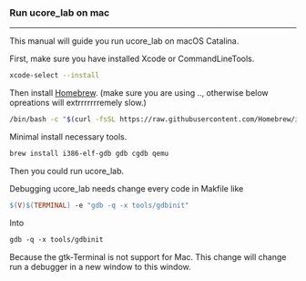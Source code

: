 ### Run ucore_lab on mac

---

This manual will guide you run ucore_lab on macOS Catalina.

First, make sure you have installed Xcode or CommandLineTools.

``` bash
xcode-select --install
```



Then install [Homebrew](brew.sh). (make sure you are using .., otherwise below opreations will extrrrrrrremely slow.)

``` bash
/bin/bash -c "$(curl -fsSL https://raw.githubusercontent.com/Homebrew/install/master/install.sh)"
```



Minimal install necessary tools.

``` bash
brew install i386-elf-gdb gdb cgdb qemu
```



Then you could run ucore_lab. 

Debugging ucore_lab needs change every code in Makfile like

``` makefile
$(V)$(TERMINAL) -e "gdb -q -x tools/gdbinit"
```

Into 

``` makefile
gdb -q -x tools/gdbinit
```



Because the gtk-Terminal is not support for Mac. This change will change run a debugger in a new window to this window.
